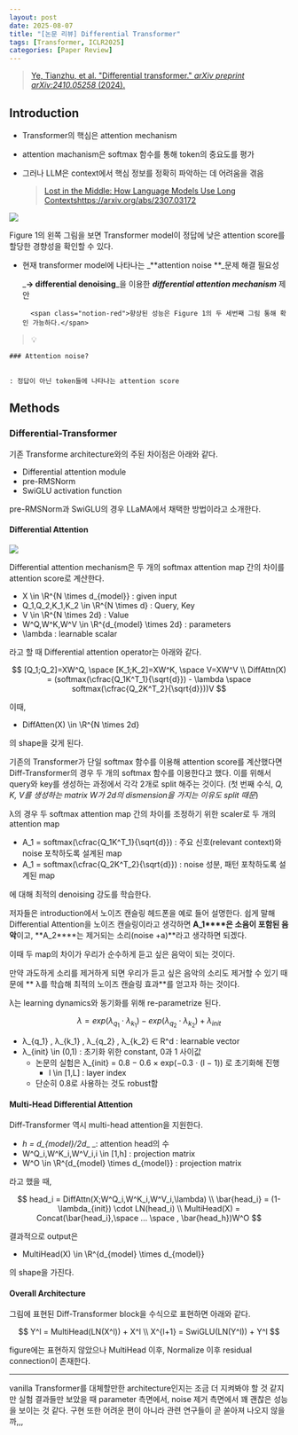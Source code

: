 ```yaml
---
layout: post
date: 2025-08-07
title: "[논문 리뷰] Differential Transformer"
tags: [Transformer, ICLR2025]
categories: [Paper Review]
---
```


> [Ye, Tianzhu, et al. "Differential transformer." ](https://arxiv.org/abs/2410.05258)[_arXiv preprint arXiv:2410.05258_](https://arxiv.org/abs/2410.05258)[ (2024).](https://arxiv.org/abs/2410.05258)



## Introduction

- Transformer의 핵심은 attention mechanism
- attention machanism은 softmax 함수를 통해 token의 중요도를 평가
- 그러나 LLM은 context에서 핵심 정보를 정확히 파악하는 데 어려움을 겪음

	> [Lost in the Middle: How Language Models Use Long Contextshttps://arxiv.org/abs/2307.03172](https://arxiv.org/abs/2307.03172)


![](https://prod-files-secure.s3.us-west-2.amazonaws.com/542b861c-36a8-4051-84e5-8804b6728dba/9083ea56-691a-4752-ae26-47f403431ac8/image.png?X-Amz-Algorithm=AWS4-HMAC-SHA256&X-Amz-Content-Sha256=UNSIGNED-PAYLOAD&X-Amz-Credential=ASIAZI2LB466YQGPTLIE%2F20251006%2Fus-west-2%2Fs3%2Faws4_request&X-Amz-Date=20251006T040111Z&X-Amz-Expires=3600&X-Amz-Security-Token=IQoJb3JpZ2luX2VjEOj%2F%2F%2F%2F%2F%2F%2F%2F%2F%2FwEaCXVzLXdlc3QtMiJGMEQCIBehxmRj1NIzdmJNMRM%2FC0jmVyc2fKVyGG2JkBOadwOZAiBRbmjYptS6EniQ1BGJHlvhMW9UjsTd1IA30vp9qRsxSiqIBAiB%2F%2F%2F%2F%2F%2F%2F%2F%2F%2F8BEAAaDDYzNzQyMzE4MzgwNSIM%2FmuZsQ8HkSpY25DDKtwDMeAhjWVlo9X33Iya4NKW7hiOvPLKqrv8elWvMsNB1%2FVkVOicmAeYuBDApbWa%2FRb%2FqrgncZ0PYIVLZA9mnW0EVt2wLdYtVxaygthPMOQPINu3cKIVT1Mz3QwOwpBgQTLcTzPPISvJpwLwFqLb7zoG0UTZm%2FLSahnHKBujClsBklvafJ2RIS7aWh3Szd%2BVZ1FAzraF3YfY%2FZ1xCmo5%2F2D8vRwF9cankP8CTmWAhE8E0b5GOnoO%2B5Ro3mhFvtSL6bZvR778S7pcGqWMGgt38VnMZ79DBkz%2BxfCYInF7glls5HzQtMtZONVr%2FKpg4e8i1tX0RIlvwWQMw0AJ6ssn6XnXMY%2FnGciWHml8NvlYRgcQ75%2BaMvWqX2FAZNo7Hq4X%2BybCfuOn7jzAuBpteldjuajjwS9bzXPIinQKlxzwWTrGI8p7rHnV6hmRLHWncPtBraPrucpWG91mqVuPKlvNukj%2BNXxWB65U9LBYV4WcbgCIl645XwYY5yKCLMmrpQRXqZDj0DyCtO4cdWLnse79wKJhc6Y0yXTC6G%2BCyq2eigRpr%2B1Qcnilk%2FFMBWqvcdT860vixrMHQQMHpbIutnR5F65zQT43mfBBK9T7arEz3GQeg2LxTyM1EyWjX2zsmLIw%2Ff6LxwY6pgFuyafZyfBYdWvFop%2BfIHeFOMtezzZynxcebRbf2ACNcKdZvloHq%2BnBwr3nVph95UeIb7%2FABwf4RVYp1llLjaK8f4PMqJVu49do2mSMsz9jQK9wyMwpwCtsqGrkotgpnywNto1WUeCjnX2YMO5WdiiPom8f7ndIsuYDL1ZoZzqNLWDQqHnjlW3aMGjT7w%2BndFajvnrlBLAiFQvBEZF4EBZQ5KIIwVll&X-Amz-Signature=552679b55dd8af90db66eff642e4238f1b3abe9c7086bd95090f92605babc939&X-Amz-SignedHeaders=host&x-amz-checksum-mode=ENABLED&x-id=GetObject)


Figure 1의 왼쪽 그림을 보면 Transformer model이 정답에 낮은 attention score를 할당한 경향성을 확인할 수 있다.

- 현재 transformer model에 나타나는 _**attention noise **_문제 해결 필요성

	_**→ differential denoising**_을 이용한 _**differential attention mechanism**_ 제안


		<span class="notion-red">향상된 성능은 Figure 1의 두 세번째 그림 통해 확인 가능하다.</span>


> 💡 


	### Attention noise?


	: 정답이 아닌 token들에 나타나는 attention score



## Methods



### Differential-Transformer


기존 Transforme architecture와의 주된 차이점은 아래와 같다.

- Differential attention module
- pre-RMSNorm
- SwiGLU activation function

pre-RMSNorm과 SwiGLU의 경우 LLaMA에서 채택한 방법이라고 소개한다.



#### Differential Attention


![](https://prod-files-secure.s3.us-west-2.amazonaws.com/542b861c-36a8-4051-84e5-8804b6728dba/116d70b2-1963-4810-9167-f4c7d8a06e8f/image.png?X-Amz-Algorithm=AWS4-HMAC-SHA256&X-Amz-Content-Sha256=UNSIGNED-PAYLOAD&X-Amz-Credential=ASIAZI2LB466YQGPTLIE%2F20251006%2Fus-west-2%2Fs3%2Faws4_request&X-Amz-Date=20251006T040111Z&X-Amz-Expires=3600&X-Amz-Security-Token=IQoJb3JpZ2luX2VjEOj%2F%2F%2F%2F%2F%2F%2F%2F%2F%2FwEaCXVzLXdlc3QtMiJGMEQCIBehxmRj1NIzdmJNMRM%2FC0jmVyc2fKVyGG2JkBOadwOZAiBRbmjYptS6EniQ1BGJHlvhMW9UjsTd1IA30vp9qRsxSiqIBAiB%2F%2F%2F%2F%2F%2F%2F%2F%2F%2F8BEAAaDDYzNzQyMzE4MzgwNSIM%2FmuZsQ8HkSpY25DDKtwDMeAhjWVlo9X33Iya4NKW7hiOvPLKqrv8elWvMsNB1%2FVkVOicmAeYuBDApbWa%2FRb%2FqrgncZ0PYIVLZA9mnW0EVt2wLdYtVxaygthPMOQPINu3cKIVT1Mz3QwOwpBgQTLcTzPPISvJpwLwFqLb7zoG0UTZm%2FLSahnHKBujClsBklvafJ2RIS7aWh3Szd%2BVZ1FAzraF3YfY%2FZ1xCmo5%2F2D8vRwF9cankP8CTmWAhE8E0b5GOnoO%2B5Ro3mhFvtSL6bZvR778S7pcGqWMGgt38VnMZ79DBkz%2BxfCYInF7glls5HzQtMtZONVr%2FKpg4e8i1tX0RIlvwWQMw0AJ6ssn6XnXMY%2FnGciWHml8NvlYRgcQ75%2BaMvWqX2FAZNo7Hq4X%2BybCfuOn7jzAuBpteldjuajjwS9bzXPIinQKlxzwWTrGI8p7rHnV6hmRLHWncPtBraPrucpWG91mqVuPKlvNukj%2BNXxWB65U9LBYV4WcbgCIl645XwYY5yKCLMmrpQRXqZDj0DyCtO4cdWLnse79wKJhc6Y0yXTC6G%2BCyq2eigRpr%2B1Qcnilk%2FFMBWqvcdT860vixrMHQQMHpbIutnR5F65zQT43mfBBK9T7arEz3GQeg2LxTyM1EyWjX2zsmLIw%2Ff6LxwY6pgFuyafZyfBYdWvFop%2BfIHeFOMtezzZynxcebRbf2ACNcKdZvloHq%2BnBwr3nVph95UeIb7%2FABwf4RVYp1llLjaK8f4PMqJVu49do2mSMsz9jQK9wyMwpwCtsqGrkotgpnywNto1WUeCjnX2YMO5WdiiPom8f7ndIsuYDL1ZoZzqNLWDQqHnjlW3aMGjT7w%2BndFajvnrlBLAiFQvBEZF4EBZQ5KIIwVll&X-Amz-Signature=be2d5514b53a52cc71c86aee90041951675968e1453af80e1226cdc923d40b7c&X-Amz-SignedHeaders=host&x-amz-checksum-mode=ENABLED&x-id=GetObject)


Differential attention mechanism은 두 개의 softmax attention map 간의 차이를 attention score로 계산한다.

- X \in \R^{N \times d\_{model}} : given input
- Q\_1,Q\_2,K\_1,K\_2 \in \R^{N \times d} : Query, Key
- V \in \R^{N \times 2d} : Value
- W^Q,W^K,W^V \in \R^{d\_{model} \times 2d} : parameters
- \lambda : learnable scalar

라고 할 때 Differential attention operator는 아래와 같다.


$$
[Q_1;Q_2]=XW^Q, \space [K_1;K_2]=XW^K, \space V=XW^V \\
DiffAttn(X) = (softmax(\cfrac{Q_1K^T_1}{\sqrt{d}}) - \lambda \space softmax(\cfrac{Q_2K^T_2}{\sqrt{d}}))V
$$


이때,

- DiffAtten(X) \in \R^{N \times 2d}

의 shape을 갖게 된다.


기존의 Transformer가 단일 softmax 함수를 이용해 attention score를 계산했다면 Diff-Transformer의 경우 두 개의 softmax 함수를 이용한다고 했다. 이를 위해서 query와 key를 생성하는 과정에서 각각 2개로 split 해주는 것이다. <span class="notion-red">(첫 번째 수식, </span><span class="notion-red">_Q, K, V를 생성하는 matrix W가 2d의 dismension을 가지는 이유도 split 때문_</span><span class="notion-red">)</span>


 λ의 경우 두 softmax attention map 간의 차이를 조정하기 위한 scaler로 두 개의 attention map

- A\_1 = softmax(\cfrac{Q\_1K^T\_1}{\sqrt{d}}) : 주요 신호(relevant context)와 noise 포착하도록 설계된 map
- A\_1 = softmax(\cfrac{Q\_2K^T\_2}{\sqrt{d}}) : noise 성분, 패턴 포착하도록 설계된 map 

에 대해 최적의 denoising 강도를 학습한다.


저자들은 introduction에서 노이즈 캔슬링 헤드폰을 예로 들어 설명한다. 쉽게 말해 Differential Attention을 노이즈 캔슬링이라고 생각하면 **A\_1****은 소음이 포함된 음악**이고, **A\_2****는 제거되는 소리(noise +a)**라고 생각하면 되겠다. 


이때 두 map의 차이가 우리가 순수하게 듣고 싶은 음악이 되는 것이다. 


만약 과도하게 소리를 제거하게 되면 우리가 듣고 싶은 음악의 소리도 제거할 수 있기 때문에 ** λ를 학습해 최적의 노이즈 캔슬링 효과**를 얻고자 하는 것이다.


λ는 learning dynamics와 동기화를 위해 re-parametrize 된다.


$$
\lambda = exp(\lambda_{q_1} \cdot \lambda_{k_1}) - exp(\lambda_{q_2} \cdot \lambda_{k_2}) + \lambda_{init}
$$

- λ\_{q\_1} , λ\_{k\_1} , λ\_{q\_2} , λ\_{k\_2} ∈ R^d : learnable vector
- λ\_{init} \in (0,1) : 초기화 위한 constant, 0과 1 사이값
	- 논문의 실험은 λ\_{init} = 0.8 − 0.6 × exp(−0.3 · (l − 1)) 로 초기화해 진행
		- l \in [1,L] : layer index
	- 단순히 0.8로 사용하는 것도 robust함


#### **Multi-Head Differential Attention**


Diff-Transformer 역시 multi-head attention을 지원한다.

- _h = d\_{model}/2d__ _: attention head의 수
- W^Q\_i,W^K\_i,W^V\_i,i \in [1,h] : projection matrix
- W^O \in \R^{d\_{model} \times d\_{model}} : projection matrix

라고 했을 때,


$$
head_i = DiffAttn(X;W^Q_i,W^K_i,W^V_i,\lambda) \\
\bar{head_i} = (1-\lambda_{init}) \cdot LN(head_i) \\
MultiHead(X) = Concat(\bar{head_i},\space ... \space , \bar{head_h})W^O
$$


결과적으로 output은

- MultiHead(X) \in \R^{d\_{model} \times d\_{model}}

의 shape을 가진다.



#### Overall Architecture


그림에 표현된 Diff-Transformer block을 수식으로 표현하면 아래와 같다.


$$
Y^l = MultiHead(LN(X^l)) + X^l \\
X^{l+1} = SwiGLU(LN(Y^l)) + Y^l
$$


figure에는 표현하지 않았으나 MultiHead 이후, Normalize 이후 residual connection이 존재한다.


---


vanilla Transformer를 대체할만한 architecture인지는 조금 더 지켜봐야 할 것 같지만 실험 결과들만 보았을 때 parameter 측면에서, noise 제거 측면에서 꽤 괜찮은 성능을 보이는 것 같다. 구현 또한 어려운 편이 아니라 관련 연구들이 곧 쏟아져 나오지 않을까,,,

